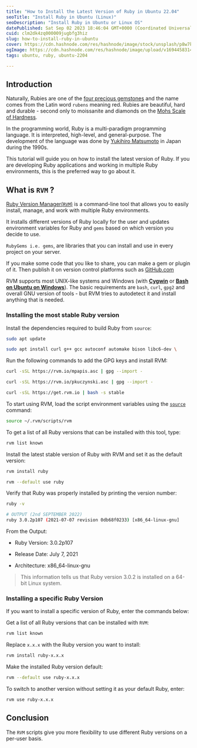 ```yaml
---
title: "How to Install the Latest Version of Ruby in Ubuntu 22.04"
seoTitle: "Install Ruby in Ubuntu (Linux)"
seoDescription: "Install Ruby in Ubuntu or Linux OS"
datePublished: Sat Sep 02 2023 18:46:04 GMT+0000 (Coordinated Universal Time)
cuid: clm2dk4zq000009jugbfg3hiz
slug: how-to-install-ruby-in-ubuntu
cover: https://cdn.hashnode.com/res/hashnode/image/stock/unsplash/p8w7krXVY1k/upload/3d47de9c60c64c2fec2b1c935a75063a.jpeg
ogImage: https://cdn.hashnode.com/res/hashnode/image/upload/v1694458314903/b21697e0-5f4b-45ab-8be1-24fe401041de.png
tags: ubuntu, ruby, ubuntu-2204

---
```


## Introduction

Naturally, Rubies are one of the [four precious gemstones](https://en.wikipedia.org/wiki/Gemstone#Characteristics_and_classification) and the name comes from the Latin word `rubens` meaning red. Rubies are beautiful, hard and durable - second only to moissanite and diamonds on the [Mohs Scale of Hardness](https://youtu.be/hiNpZqhcQEI?si=9iMU0C4w0SNgi4Yt).

In the programming world, Ruby is a multi-paradigm programming language. It is interpreted, high-level, and general-purpose. The development of the language was done by [Yukihiro Matsumoto](https://en.wikipedia.org/wiki/Yukihiro_Matsumoto) in Japan during the 1990s.

This tutorial will guide you on how to install the latest version of Ruby. If you are developing Ruby applications and working in multiple Ruby environments, this is the preferred way to go about it.

## **What is** `RVM` ?

[Ruby Version Manager(`RVM`)](https://rvm.io/rvm/install) is a command-line tool that allows you to easily install, manage, and work with multiple Ruby environments.

It installs different versions of Ruby locally for the user and updates environment variables for Ruby and `gems` based on which version you decide to use.

`RubyGems i.e. gems`, are libraries that you can install and use in every project on your server.

If you make some code that you like to share, you can make a gem or plugin of it. Then publish it on version control platforms such as [GitHub.com](https://github.com/rubygems/rubygems)

RVM supports most UNIX-like systems and Windows (with [**Cygwin**](https://cygwin.com/) or [**Bash on Ubuntu on Windows**](https://msdn.microsoft.com/en-us/commandline/wsl/about)). The basic requirements are `bash`, `curl`, `gpg2` and overall GNU version of tools - but RVM tries to autodetect it and install anything that is needed.

### Installing the most stable Ruby version

Install the dependencies required to build Ruby from `source`:

```bash
sudo apt update
```

```bash
sudo apt install curl g++ gcc autoconf automake bison libc6-dev \        libffi-dev libgdbm-dev libncurses5-dev libsqlite3-dev libtool \        libyaml-dev make pkg-config sqlite3 zlib1g-dev libgmp-dev \        libreadline-dev libssl-dev
```

Run the following commands to add the GPG keys and install RVM:

```bash
curl -sSL https://rvm.io/mpapis.asc | gpg --import -
```

```bash
curl -sSL https://rvm.io/pkuczynski.asc | gpg --import -
```

```bash
curl -sSL https://get.rvm.io | bash -s stable
```

To start using RVM, load the script environment variables using the [`source`](https://linuxize.com/post/bash-source-command/) command:

```bash
source ~/.rvm/scripts/rvm
```

To get a list of all Ruby versions that can be installed with this tool, type:

```bash
rvm list known
```

Install the latest stable version of Ruby with RVM and set it as the default version:

```bash
rvm install ruby
```

```bash
rvm --default use ruby
```

Verify that Ruby was properly installed by printing the version number:

```bash
ruby -v
```

```bash
# OUTPUT (2nd SEPTEMBER 2022)
ruby 3.0.2p107 (2021-07-07 revision 0db68f0233) [x86_64-linux-gnu]
```

From the Output:

* Ruby Version: 3.0.2p107
    
* Release Date: July 7, 2021
    
* Architecture: x86\_64-linux-gnu
    

> This information tells us that Ruby version 3.0.2 is installed on a 64-bit Linux system.

### Installing a specific Ruby Version

If you want to install a specific version of Ruby, enter the commands below:

Get a list of all Ruby versions that can be installed with `RVM`:

```bash
rvm list known
```

Replace `x.x.x` with the Ruby version you want to install:

```bash
rvm install ruby-x.x.x
```

Make the installed Ruby version default:

```bash
rvm --default use ruby-x.x.x
```

To switch to another version without setting it as your default Ruby, enter:

```bash
rvm use ruby-x.x.x
```

## Conclusion

The `RVM` scripts give you more flexibility to use different Ruby versions on a per-user basis.